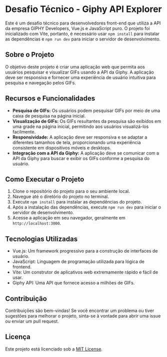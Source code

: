 # Desafio Técnico - Giphy API Explorer

Este é um desafio técnico para desenvolvedores front-end que utiliza a API da empresa GIPHY Developers, Vue.js e JavaScript puro. O projeto foi inicializado com Vite, portanto, é necessário usar `npm install` para instalar as dependências e `npm run dev` para iniciar o servidor de desenvolvimento.

## Sobre o Projeto

O objetivo deste projeto é criar uma aplicação web que permita aos usuários pesquisar e visualizar GIFs usando a API da Giphy. A aplicação deve ser responsiva e fornecer uma experiência de usuário intuitiva para pesquisa e navegação pelos GIFs.

## Recursos e Funcionalidades

- **Pesquisa de GIFs:** Os usuários podem pesquisar GIFs por meio de uma caixa de pesquisa na página inicial.
- **Visualização de GIFs:** Os GIFs resultantes da pesquisa são exibidos em uma grade na página inicial, permitindo aos usuários visualizá-los facilmente.
- **Responsividade:** A aplicação deve ser responsiva e se adaptar a diferentes tamanhos de tela, proporcionando uma experiência consistente em dispositivos móveis e desktops.
- **Integração com a API da Giphy:** A aplicação deve se comunicar com a API da Giphy para buscar e exibir os GIFs conforme a pesquisa do usuário.

## Como Executar o Projeto

1. Clone o repositório do projeto para o seu ambiente local.
2. Navegue até o diretório do projeto no terminal.
3. Execute `npm install` para instalar as dependências do projeto.
4. Após a instalação das dependências, execute `npm run dev` para iniciar o servidor de desenvolvimento.
5. Acesse a aplicação em seu navegador, geralmente em `http://localhost:3000`.

## Tecnologias Utilizadas

- Vue.js: Um framework progressivo para a construção de interfaces de usuário.
- JavaScript: Linguagem de programação utilizada para lógica de frontend.
- Vite: Um construtor de aplicativos web extremamente rápido e fácil de usar.
- Giphy API: Uma API que fornece acesso a milhões de GIFs.

## Contribuição

Contribuições são bem-vindas! Se você encontrar um problema ou tiver sugestões para melhorar o projeto, sinta-se à vontade para abrir uma issue ou enviar um pull request.

## Licença

Este projeto está licenciado sob a [MIT License](https://opensource.org/licenses/MIT).
